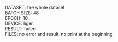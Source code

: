 DATASET: the whole dataset  
BATCH SIZE: 48   
EPOCH: 10  
DEVICE: liger  
RESULT: failed  
FILES: no error and result, no print at the beginning
